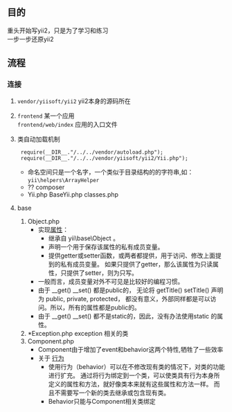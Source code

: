## 目的

重头开始写yii2，只是为了学习和练习  
一步一步还原yii2

## 流程

### 连接
1. `vendor/yiisoft/yii2` yii2本身的源码所在
2. `frontend`	某一个应用   
   `frontend/web/index` 应用的入口文件  
3. 类自动加载机制
	
	    require(__DIR__."/../../vendor/autoload.php");
		require(__DIR__."/../../vendor/yiisoft/yii2/Yii.php");

	- 命名空间只是一个名字，一个类似于目录结构的的字符串,如：`yii\helpers\ArrayHelper`
	- ?? composer
	- Yii.php  BaseYii.php  classes.php

4. base
	1. Object.php   
		+ 实现[属性](http://www.digpage.com/property.html)：
			- 继承自 yii\base\Object 。
			- 声明一个用于保存该属性的私有成员变量。
			- 提供getter或setter函数，或两者都提供，用于访问、修改上面提到的私有成员变量。 如果只提供了getter，那么该属性为只读属性，只提供了setter，则为只写。 
		+ 一般而言，成员变量对外不可见是比较好的编程习惯。
		+ 由于 __get() __set() 都是public的， 无论将 getTitle() setTitle() 声明为 public, private, protected， 都没有意义，外部同样都是可以访问。所以，所有的属性都是public的。
		+ 由于 __get() __set() 都不是static的，因此，没有办法使用static 的属性。
	2. *Exception.php exception 相关的类
	3. Component.php
		+ Component由于增加了event和behavior这两个特性,牺牲了一些效率
		+ 关于 [行为](http://www.digpage.com/behavior.html)
			- 使用行为（behavior）可以在不修改现有类的情况下，对类的功能进行扩充。 通过将行为绑定到一个类，可以使类具有行为本身所定义的属性和方法，就好像类本来就有这些属性和方法一样。 而且不需要写一个新的类去继承或包含现有类。
			- Behavior只能与Component相关类绑定